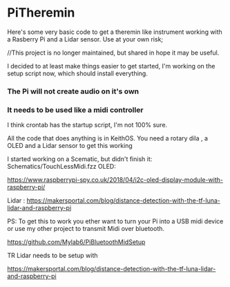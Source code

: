 # PiTheremin
Here's some very basic code to get a theremin like instrument working with a Rasberry Pi and a Lidar sensor. 
Use at your own risk;


//This project is no longer maintained, but shared in hope it may be useful. 

I decided to at least make things easier to get started, I'm working on the setup script now, which should install everything.

### The Pi will not create audio on it's own
### It needs to be used like a midi controller
I think crontab has the startup script, I'm not 100% sure. 

All the code that does anything is in KeithOS. 
You need a rotary dila , a  OLED and a Lidar sensor to get this working

I started working on a Scematic, but didn't finish it:
Schematics/TouchLessMidi.fzz
OLED:

https://www.raspberrypi-spy.co.uk/2018/04/i2c-oled-display-module-with-raspberry-pi/



Lidar :
https://makersportal.com/blog/distance-detection-with-the-tf-luna-lidar-and-raspberry-pi

PS: To get this to work you ether want to turn your Pi into a USB midi device or use my other project to transmit Midi over bluetooth.

https://github.com/Mylab6/PiBluetoothMidSetup


TR Lidar needs to be setup with 

https://makersportal.com/blog/distance-detection-with-the-tf-luna-lidar-and-raspberry-pi
